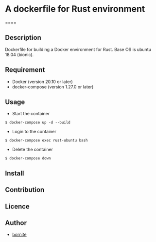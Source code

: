 # A dockerfile for Rust environment
====

## Description
Dockerfile for building a Docker environment for Rust.
Base OS is ubuntu 18.04 (bionic).

## Requirement
- Docker (version 20.10 or later)
- docker-compose (version 1.27.0 or later)

## Usage

- Start the container
```
$ docker-compose up -d --build
```

- Login to the container
```
$ docker-compose exec rust-ubuntu bash
```

- Delete the container
```
$ docker-compose down
```

## Install

## Contribution

## Licence

## Author
  - [bornite](https://github.com/bornite)
